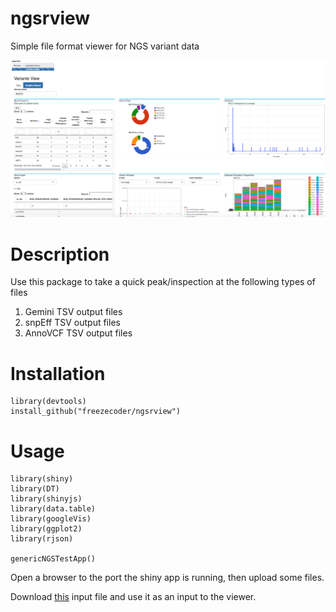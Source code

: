 # ngsrview
Simple file format viewer for NGS variant data


![Screenshot](/appview_ngsrview.png)

Description
================

Use this package to take a quick peak/inspection at the following types of files

1. Gemini TSV output files
2. snpEff TSV output files
3. AnnoVCF TSV output files


Installation
===============

```{r}
library(devtools)
install_github("freezecoder/ngsrview")
```

Usage
==================

```{r}
library(shiny)
library(DT)
library(shinyjs)
library(data.table)
library(googleVis)
library(ggplot2)
library(rjson)

genericNGSTestApp()
```

Open a browser to the port the shiny app is running, then upload some files.

Download  [this](inst/extdata/sample_vtable.tsv) input file and use it as an input to the viewer.


